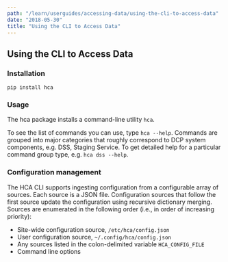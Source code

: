 ```yaml
---
path: "/learn/userguides/accessing-data/using-the-cli-to-access-data"
date: "2018-05-30"
title: "Using the CLI to Access Data"
---
```


## Using the CLI to Access Data

### Installation
`pip install hca`

### Usage
The hca package installs a command-line utility `hca`.

To see the list of commands you can use, type `hca --help`.  Commands are grouped into major categories that
roughly correspond to DCP system components, e.g. DSS, Staging Service.  To get detailed help for a particular
command group type, e.g. `hca dss --help`.

### Configuration management
The HCA CLI supports ingesting configuration from a configurable array of sources. Each source is a JSON file.
Configuration sources that follow the first source update the configuration using recursive dictionary merging. Sources
are enumerated in the following order (i.e., in order of increasing priority):

- Site-wide configuration source, ``/etc/hca/config.json``
- User configuration source, ``~/.config/hca/config.json``
- Any sources listed in the colon-delimited variable ``HCA_CONFIG_FILE``
- Command line options


